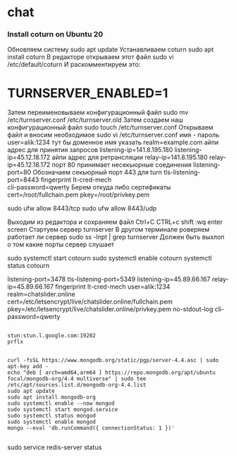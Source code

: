 # chat
### Install coturn on Ubuntu 20

 Обновляем систему
sudo apt update
 Устанавливаем  coturn
sudo apt install coturn
В редакторе открываем этот файл
sudo vi /etc/default/coturn
 И раскомментируем это:
# TURNSERVER_ENABLED=1
 Затем переименовываем конфигурационный файл
sudo mv /etc/turnserver.conf /etc/turnserver.old
Затем создаем наш конфигурационный файл
sudo touch /etc/turnserver.conf
 Открываем файл и вносим необходимое
 sudo vi /etc/turnserver.conf
 имя - пароль
user=alik:1234
тут бы доменное имя указать
realm=example.com
айпи адрес для принятия запросов
listening-ip=141.8.195.180 
listening-ip=45.12.18.172
 айпи адрес для ретрансляции
relay-ip=141.8.195.180
relay-ip=45.12.18.172
 порт 80 принимает несекьюрные соединения
listening-port=80
Обозначаем секьюрный порт 443 для turn
tls-listening-port=8443
fingerprint
lt-cred-mech  
cli-password=qwerty
  Берем откуда либо сертификаты
cert=/root/fullchain.pem
pkey=/root/privkey.pem

sudo ufw allow 8443/tcp
sudo ufw allow 8443/udp

Выходим из редактора и сохраняем файл
Ctrl+C CTRL+c
shift :wq enter
screen
Стартуем сервер
turnserver
 В другом терминале роверяем работает ли сервер
sudo ss -lnpt | grep turnserver
 Должен быть выхлоп о том какие порты сервер слушает
 
 sudo systemctl start cotourn
 sudo systemctl enable cotourn
 systemctl status cotourn
 
 listening-port=3478
 tls-listening-port=5349
 listening-ip=45.89.66.167
 relay-ip=45.89.66.167
 fingerprint
 lt-cred-mech
 user=alik:1234
 realm=chatslider.online
 cert=/etc/letsencrypt/live/chatslider.online/fullchain.pem
 pkey=/etc/letsencrypt/live/chatslider.online/privkey.pem
 no-stdout-log
 cli-password=qwerty
 
 

```

stun:stun.l.google.com:19202
prflx 


```

	curl -fsSL https://www.mongodb.org/static/pgp/server-4.4.asc | sudo apt-key add -
	echo "deb [ arch=amd64,arm64 ] https://repo.mongodb.org/apt/ubuntu focal/mongodb-org/4.4 multiverse" | sudo tee /etc/apt/sources.list.d/mongodb-org-4.4.list
	sudo apt update
	sudo apt install mongodb-org
	sudo systemctl enable --now mongod
	sudo systemctl start mongod.service
	sudo systemctl status mongod
	sudo systemctl enable mongod
	mongo --eval 'db.runCommand({ connectionStatus: 1 })'
	
```
```
sudo service redis-server status

```
